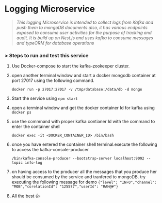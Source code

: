 # Logging Microservice

> *This logging Microservice is intended to collect logs from Kafka and push them to mongoDB documents also, it has various endpoints exposed to consume user activities for the purpose of tracking and audit.
> It is build up on Nest.js and uses kafka to consume messages and typeORM for database operations*


### > Steps to run and test this service

1) Use Docker-compose to start the kafka-zookeeper cluster.

2) open another terminal window and start a docker mongodb container at port 27017 using the following command.

    `docker run -p 27017:27017 -v /tmp/database:/data/db -d mongo`
    
3) Start the service using `npm start`

4) open a terminal window and get the docker container Id for kafka using `docker ps`

5) use the commnand with proper kafka contianer Id with the command to enter the container shell

      `docker exec -it <DOCKER_CONTAINER_ID> /bin/bash`
      
6) once you have entered the container shell terminal.execute the following to access the kafka-console-producer

      `/bin/kafka-console-producer --bootstrap-server localhost:9092 --topic info-log`
      
7) on having access to the producer all the messages that you produce her should be consumed by the service and tranfered to mongoDB. try executing the following message for demo 
      `{"level": "INFO","channel": "MOB","corelationId": "125577","userId": "RAH@#"}`
      
8) All the best :+1:
